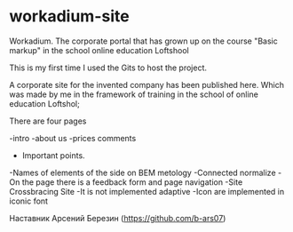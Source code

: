 # workadium-site
Workadium. The corporate portal that has grown up on the course "Basic markup" in the school online education Loftshool

This is my first time I used the Gits to host the project.

A corporate site for the invented company has been published here. Which was made by me in the framework of training in the school of online education Loftshol;

There are four pages

-intro
-about us
-prices
comments

* Important points.

-Names of elements of the side on BEM metology
-Connected normalize
-On the page there is a feedback form and page navigation
-Site Crossbracing Site
-It is not implemented adaptive
-Icon are implemented in iconic font

Наставник Арсений Березин (https://github.com/b-ars07)
